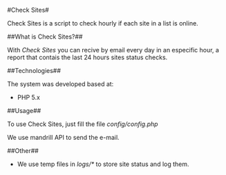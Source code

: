 #Check Sites#

Check Sites is a script to check hourly if each site in a list is online.

##What is Check Sites?##

With _Check Sites_ you can recive by email every day in an especific hour, a report that contais the last 24 hours sites status checks.

##Technologies##

The system was developed based at:

* PHP 5.x

##Usage##

To use Check Sites, just fill the file _config/config.php_

We use mandrill API to send the e-mail.

##Other##

* We use temp files in _logs/*_ to store site status and log them.